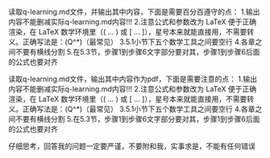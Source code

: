 读取q-learning.md文件，并输出其中内容，下面是需要百分百遵守的点：
1.输出内容不能删减实际q-learning.md内容!!!
2.注意公式和参数改为 LaTeX 便于正确渲染，在 LaTeX 数学环境里（\( ... \) 或 \[ ... \]），星号本来就能直接用，不需要转义。正确写法是：\(Q^*\)（最常见）
3.5.1小节下五个数学工具之间要空行
4.各章之间不要有横线分割
5.在5.3节，步骤1到步骤6文字部分要对其，步骤1到步骤6后面的公式也要对齐






读取q-learning.md文件，输出其中内容作为pdf，下面是需要注意的点：
1.输出内容不能删减实际q-learning.md内容!!!
2.注意公式和参数改为 LaTeX 便于正确渲染，在 LaTeX 数学环境里（\( ... \) 或 \[ ... \]），星号本来就能直接用，不需要转义。正确写法是：\(Q^*\)（最常见）
3.5.1小节下五个数学工具之间要空行
4.各章之间不要有横线分割
5.在5.3节，步骤1到步骤6文字部分要对其，步骤1到步骤6后面的公式也要对齐










仔细思考，回答我的问题一定要严谨，不要附和我，实事求是，不能有任何错误


